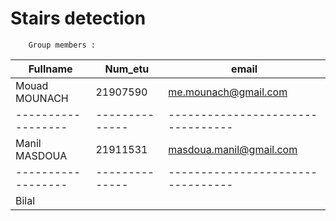 # Stairs detection

        Group members : 


|   Fullname       |   Num_etu    |            email                |
|------------------|--------------|---------------------------------|
|   Mouad MOUNACH  |   21907590   |      me.mounach@gmail.com       |
|------------------|--------------|---------------------------------|
|   Manil MASDOUA  |   21911531   |     masdoua.manil@gmail.com     |
|------------------|--------------|---------------------------------|
|   Bilal          |              |                                 |

